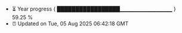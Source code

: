 - ⏳ Year progress { █████████████████▁▁▁▁▁▁▁▁▁▁▁▁▁ } 59.25 %
- ⏰ Updated on Tue, 05 Aug 2025 06:42:18 GMT

